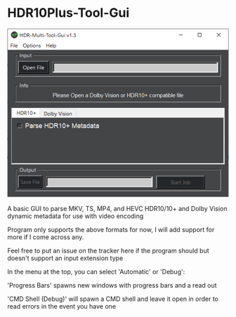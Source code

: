 # HDR10Plus-Tool-Gui

![](hdr-multi-tool-gui.v1.3.png)

A basic GUI to parse MKV, TS, MP4, and HEVC HDR10/10+ and Dolby Vision dynamic metadata for use with video encoding

Program only supports the above formats for now, I will add support for more if I come across any.

Feel free to put an issue on the tracker here if the program should but doesn't support an input extension type

In the menu at the top, you can select 'Automatic' or 'Debug':

'Progress Bars' spawns new windows with progress bars and a read out

'CMD Shell (Debug)' will spawn a CMD shell and leave it open in order to read errors in the event you have one

